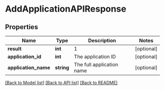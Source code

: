 # AddApplicationAPIResponse

## Properties
Name | Type | Description | Notes
------------ | ------------- | ------------- | -------------
**result** | **int** | 1 | [optional] 
**application_id** | **int** | The application ID | [optional] 
**application_name** | **string** | The full application name | [optional] 

[[Back to Model list]](../README.md#documentation-for-models) [[Back to API list]](../README.md#documentation-for-api-endpoints) [[Back to README]](../README.md)


